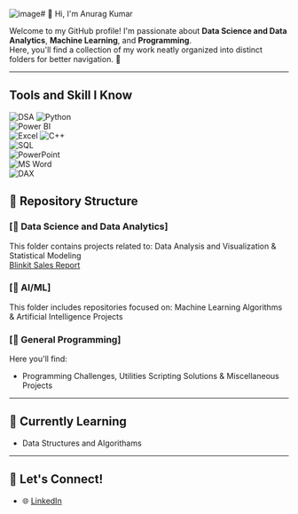 ![image](https://github.com/user-attachments/assets/bbe98c05-0092-4abd-bd3b-a9748db59e8a)# 👋 Hi, I'm Anurag Kumar  

Welcome to my GitHub profile! I'm passionate about **Data Science and Data Analytics**, **Machine Learning**, and **Programming**.  
Here, you'll find a collection of my work neatly organized into distinct folders for better navigation. 🚀  

---

## Tools and Skill I Know 
![DSA](https://img.shields.io/badge/-DSA-009688?logo=data-structures&logoColor=white&style=flat&logoWidth=20)
![Python](https://img.shields.io/badge/-Python-3776AB?logo=python&logoColor=white&style=flat&logoWidth=20)  
![Power BI](https://img.shields.io/badge/-Power%20BI-F2C811?logo=power-bi&logoColor=black&style=flat&logoWidth=20)  
![Excel](https://img.shields.io/badge/-Excel-217346?logo=microsoft-excel&logoColor=white&style=flat&logoWidth=20)
![C++](https://img.shields.io/badge/-C++-00599C?logo=cplusplus&logoColor=white&style=flat&logoWidth=20)  
![SQL](https://img.shields.io/badge/-SQL-003B57?logo=postgresql&logoColor=white&style=flat&logoWidth=20)  
![PowerPoint](https://img.shields.io/badge/-PowerPoint-BA4F4F?logo=microsoft-powerpoint&logoColor=white&style=flat&logoWidth=20)  
![MS Word](https://img.shields.io/badge/-Word-2A5699?logo=microsoft-word&logoColor=white&style=flat&logoWidth=20)  
![DAX](https://img.shields.io/badge/-DAX-1E6EC1?logo=powerbi&logoColor=white&style=flat&logoWidth=20)

## 📂 Repository Structure  

### [📁 Data Science and Data Analytics]  
This folder contains projects related to: Data Analysis and Visualization & Statistical Modeling    
[Blinkit Sales Report](https://github.com/anuragba01/Power_bi_blinkit_sales_report)
### [📁 AI/ML]  
This folder includes repositories focused on:  Machine Learning Algorithms & Artificial Intelligence Projects 
 

### [📁 General Programming]
Here you'll find:  
- Programming Challenges, Utilities Scripting Solutions & Miscellaneous Projects   
---

## 🌱 Currently Learning     
- Data Structures and Algorithams
---

## 🤝 Let's Connect!  
- 🌐 [LinkedIn](www.linkedin.com/in/anurag-mba)  
